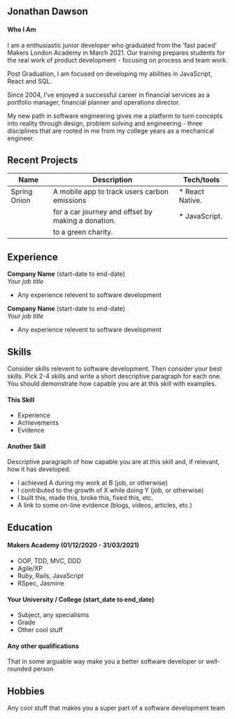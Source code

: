 ## Jonathan Dawson

#### Who I Am
I am a enthusiastic junior developer who graduated from the ‘fast paced’ Makers London Academy in March 2021. Our training prepares students for the real work of product development - focusing on process and team work.

Post Graduation, I am focused on developing my abilities in JavaScript, React and SQL.

Since 2004, I’ve enjoyed a successful career in financial services as a portfolio manager, financial planner and operations director. 

My new path in software engineering gives me a platform to turn concepts into reality through design, problem solving and engineering - three disciplines that are rooted in me from my college years as a mechanical engineer.

## Recent Projects 

| Name           | Description                                        | Tech/tools        |
| -------------- | -------------------------------------------------- | ----------------- |
| Spring Onion   | A mobile app to track users carbon emissions       | * React Native.   |
|                | for a car journey and offset by making a donation. | * JavaScript.     |
|                | to a green charity.                                |                   |       

## Experience

**Company Name** (start-date to end-date)  
_Your job title_

- Any experience relevent to software development

**Company Name** (start-date to end-date)  
_Your job title_

- Any experience relevent to software development

## Skills

Consider skills relevent to software development. Then consider your best skills. Pick 2-4 skills and write a short descriptive paragraph for each one. You should demonstrate how capable you are at this skill with examples.

#### This Skill

- Experience
- Achievements
- Evidence

#### Another Skill

Descriptive paragraph of how capable you are at this skill and, if relevant, how it has developed.

- I achieved A during my work at B (job, or otherwise)
- I contributed to the growth of X while doing Y (job, or otherwise)
- I built this, made this, broke this, fixed this, etc.
- A link to some on-line evidence (blogs, videos, articles, etc.)

## Education

#### Makers Academy (01/12/2020 - 31/03/2021)

- OOP, TDD, MVC, DDD
- Agile/XP
- Ruby, Rails, JavaScript
- RSpec, Jasmine

#### Your University / College (start_date to end_date)

- Subject, any specialisms
- Grade
- Other cool stuff

#### Any other qualifications

That in some arguable way make you a better software developer or well-rounded person

## Hobbies

Any cool stuff that makes you a super part of a software development team
